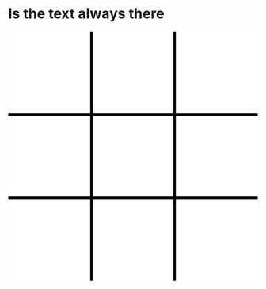 # Is the text always there
<a href='https://redirect.me?https://github.com/maanier'>
  <img ismap src='./game.svg'>
</a>
